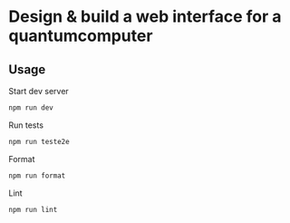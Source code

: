 # Design & build a web interface for a quantumcomputer  

## Usage

Start dev server

```bash
npm run dev
```

Run tests

```bash
npm run teste2e
```

Format

```bash
npm run format
```

Lint

```bash
npm run lint
```
